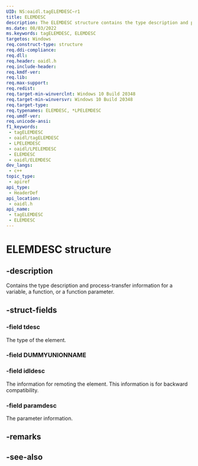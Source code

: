 ```yaml
---
UID: NS:oaidl.tagELEMDESC~r1
title: ELEMDESC
description: The ELEMDESC structure contains the type description and process-transfer information for a variable, a function, or a function parameter. (ELEMDESC)
ms.date: 08/03/2022
ms.keywords: tagELEMDESC, ELEMDESC
targetos: Windows
req.construct-type: structure
req.ddi-compliance: 
req.dll: 
req.header: oaidl.h
req.include-header: 
req.kmdf-ver: 
req.lib: 
req.max-support: 
req.redist: 
req.target-min-winverclnt: Windows 10 Build 20348
req.target-min-winversvr: Windows 10 Build 20348
req.target-type: 
req.typenames: ELEMDESC, *LPELEMDESC
req.umdf-ver: 
req.unicode-ansi: 
f1_keywords:
 - tagELEMDESC
 - oaidl/tagELEMDESC
 - LPELEMDESC
 - oaidl/LPELEMDESC
 - ELEMDESC
 - oaidl/ELEMDESC
dev_langs:
 - c++
topic_type:
 - apiref
api_type:
 - HeaderDef
api_location:
 - oaidl.h
api_name:
 - tagELEMDESC
 - ELEMDESC
---
```


# ELEMDESC structure


## -description

Contains the type description and process-transfer information for a variable, a function, or a function parameter.

## -struct-fields

### -field tdesc

The type of the element.

### -field DUMMYUNIONNAME

### -field idldesc

The information for remoting the element. This information is for backward compatibility.

### -field paramdesc

The parameter information.

## -remarks

## -see-also


